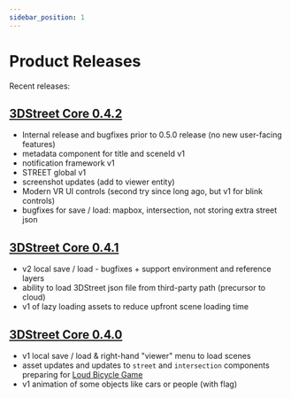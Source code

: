 ```yaml
---
sidebar_position: 1
---
```


# Product Releases
Recent releases:

## [3DStreet Core 0.4.2](https://github.com/3DStreet/3dstreet/releases/tag/0.4.2)
* Internal release and bugfixes prior to 0.5.0 release (no new user-facing features)
* metadata component for title and sceneId v1
* notification framework v1
* STREET global v1
* screenshot updates (add to viewer entity)
* Modern VR UI controls (second try since long ago, but v1 for blink controls)
* bugfixes for save / load: mapbox, intersection, not storing extra street json

## [3DStreet Core 0.4.1](https://github.com/3DStreet/3dstreet/releases/tag/0.4.1)
* v2 local save / load - bugfixes + support environment and reference layers
* ability to load 3DStreet json file from third-party path (precursor to cloud)
* v1 of lazy loading assets to reduce upfront scene loading time

## [3DStreet Core 0.4.0](https://github.com/3DStreet/3dstreet/releases/tag/0.4.0)
* v1 local save / load & right-hand "viewer" menu to load scenes
* asset updates and updates to `street` and `intersection` components preparing for [Loud Bicycle Game](https://loudbicycle.com/game)
* v1 animation of some objects like cars or people (with flag)
